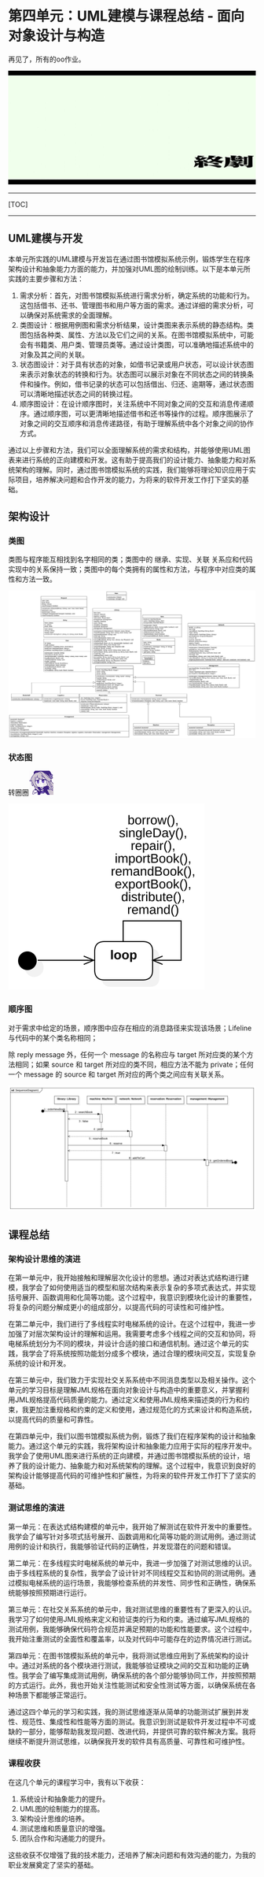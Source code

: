 # 第四单元：UML建模与课程总结 - 面向对象设计与构造

再见了，所有的oo作业。

![5YCoBShru6kZs50psNqlU7](unit4/5YCoBShru6kZs50psNqlU7.jpg)

---

[TOC]

---

## UML建模与开发

本单元所实践的UML建模与开发旨在通过图书馆模拟系统示例，锻炼学生在程序架构设计和抽象能力方面的能力，并加强对UML图的绘制训练。以下是本单元所实践的主要步骤和方法：

1. 需求分析：首先，对图书馆模拟系统进行需求分析，确定系统的功能和行为。这包括借书、还书、管理图书和用户等方面的需求。通过详细的需求分析，可以确保对系统需求的全面理解。
2. 类图设计：根据用例图和需求分析结果，设计类图来表示系统的静态结构。类图包括各种类、属性、方法以及它们之间的关系。在图书馆模拟系统中，可能会有书籍类、用户类、管理员类等。通过设计类图，可以准确地描述系统中的对象及其之间的关联。
3. 状态图设计：对于具有状态的对象，如借书记录或用户状态，可以设计状态图来表示对象状态的转换和行为。状态图可以展示对象在不同状态之间的转换条件和操作。例如，借书记录的状态可以包括借出、归还、逾期等，通过状态图可以清晰地描述状态之间的转换过程。
4. 顺序图设计：在设计顺序图时，关注系统中不同对象之间的交互和消息传递顺序。通过顺序图，可以更清晰地描述借书和还书等操作的过程。顺序图展示了对象之间的交互顺序和消息传递路径，有助于理解系统中各个对象之间的协作方式。

通过以上步骤和方法，我们可以全面理解系统的需求和结构，并能够使用UML图表来进行系统的正向建模和开发。这有助于提高我们的设计能力、抽象能力和对系统架构的理解。同时，通过图书馆模拟系统的实践，我们能够将理论知识应用于实际项目，培养解决问题和合作开发的能力，为将来的软件开发工作打下坚实的基础。

## 架构设计

### 类图

类图与程序能互相找到名字相同的类；类图中的 继承、实现、关联 关系应和代码实现中的关系保持一致；类图中的每个类拥有的属性和方法，与程序中对应类的属性和方法一致。

![Main](unit4/Main.svg)

### 状态图

转圈圈![1](unit4/1-16867045832731.gif)

![StatechartDiagram1](unit4/StatechartDiagram1.svg)



### 顺序图

对于需求中给定的场景，顺序图中应存在相应的消息路径来实现该场景；Lifeline 与代码中的某个类名称相同；

除 reply message 外，任何一个 message 的名称应与 target 所对应类的某个方法相同；如果 source 和 target 所对应的类不同，相应方法不能为 private；任何一个 message 的 source 和 target 所对应的两个类之间应有关联关系。

![SequenceDiagram1](unit4/SequenceDiagram1.svg)

## 课程总结

### 架构设计思维的演进

在第一单元中，我开始接触和理解层次化设计的思想。通过对表达式结构进行建模，我学会了如何使用适当的模型和层次结构来表示复杂的多项式表达式，并实现括号展开、函数调用和化简等功能。这个过程中，我意识到模块化设计的重要性，将复杂的问题分解成更小的组成部分，以提高代码的可读性和可维护性。

在第二单元中，我们进行了多线程实时电梯系统的设计。在这个过程中，我进一步加强了对层次架构设计的理解和运用。我需要考虑多个线程之间的交互和协同，将电梯系统划分为不同的模块，并设计合适的接口和通信机制。通过这个单元的实践，我学会了将系统按照功能划分成多个模块，通过合理的模块间交互，实现复杂系统的设计和开发。

在第三单元中，我们致力于实现社交关系系统中不同消息类型以及相关操作。这个单元的学习目标是理解JML规格在面向对象设计与构造中的重要意义，并掌握利用JML规格提高代码质量的能力。通过定义和使用JML规格来描述类的行为和约束，我更加注重规格和约束的定义和使用，通过规范化的方式来设计和构造系统，以提高代码的质量和可靠性。

在第四单元中，我们以图书馆模拟系统为例，锻炼了我们在程序架构的设计和抽象能力。通过这个单元的实践，我将架构设计和抽象能力应用于实际的程序开发中。我学会了使用UML图来进行系统的正向建模，并通过图书馆模拟系统的设计，培养了我的设计能力、抽象能力和对系统架构的理解。这个过程中，我意识到良好的架构设计能够提高代码的可维护性和扩展性，为将来的软件开发工作打下了坚实的基础。

### 测试思维的演进

第一单元：在表达式结构建模的单元中，我开始了解测试在软件开发中的重要性。我学会了编写针对多项式括号展开、函数调用和化简等功能的测试用例。通过测试用例的设计和执行，我能够验证代码的正确性，并发现潜在的问题和错误。

第二单元：在多线程实时电梯系统的单元中，我进一步加强了对测试思维的认识。由于多线程系统的复杂性，我学会了设计针对不同线程交互和协同的测试用例。通过模拟电梯系统的运行场景，我能够检查系统的并发性、同步性和正确性，确保系统能够按照预期进行运行。

第三单元：在社交关系系统的单元中，我对测试思维的重要性有了更深入的认识。我学习了如何使用JML规格来定义和验证类的行为和约束。通过编写JML规格的测试用例，我能够确保代码符合规范并满足预期的功能和性能要求。这个过程中，我开始注重测试的全面性和覆盖率，以及对代码中可能存在的边界情况进行测试。

第四单元：在图书馆模拟系统的单元中，我将测试思维应用到了系统架构的设计中。通过对系统的各个模块进行测试，我能够验证模块之间的交互和功能的正确性。我学会了编写集成测试用例，确保系统的各个部分能够协同工作，并按照预期的方式运行。此外，我也开始关注性能测试和安全性测试等方面，以确保系统在各种场景下都能够正常运行。

通过这四个单元的学习和实践，我的测试思维逐渐从简单的功能测试扩展到并发性、规范性、集成性和性能等方面的测试。我意识到测试是软件开发过程中不可或缺的一部分，能够帮助我发现问题、改进代码，并提供可靠的软件解决方案。我将继续不断提升测试思维，以确保我开发的软件具有高质量、可靠性和可维护性。

### 课程收获

在这几个单元的课程学习中，我有以下收获：

1. 系统设计和抽象能力的提升。
2. UML图的绘制能力的提高。
3. 架构设计思维的培养。
4. 测试思维和质量意识的增强。
5. 团队合作和沟通能力的提升。

这些收获不仅增强了我的技术能力，还培养了解决问题和有效沟通的能力，为我的职业发展奠定了坚实的基础。